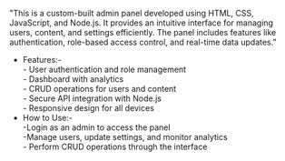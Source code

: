 "This is a custom-built admin panel developed using HTML, CSS, JavaScript, and Node.js. It provides an intuitive interface for managing users, content, and settings efficiently. The panel includes features like authentication, role-based access control, and real-time data updates."
* Features:-<br>
               - User authentication and role management<br>
              -  Dashboard with analytics <br>
              -  CRUD operations for users and content<br>
              - Secure API integration with Node.js <br>
                -  Responsive design for all devices <br>
 * How to Use:-<br>
        -Login as an admin to access the panel<br>
        -Manage users, update settings, and monitor analytics<br>
       - Perform CRUD operations through the interface
